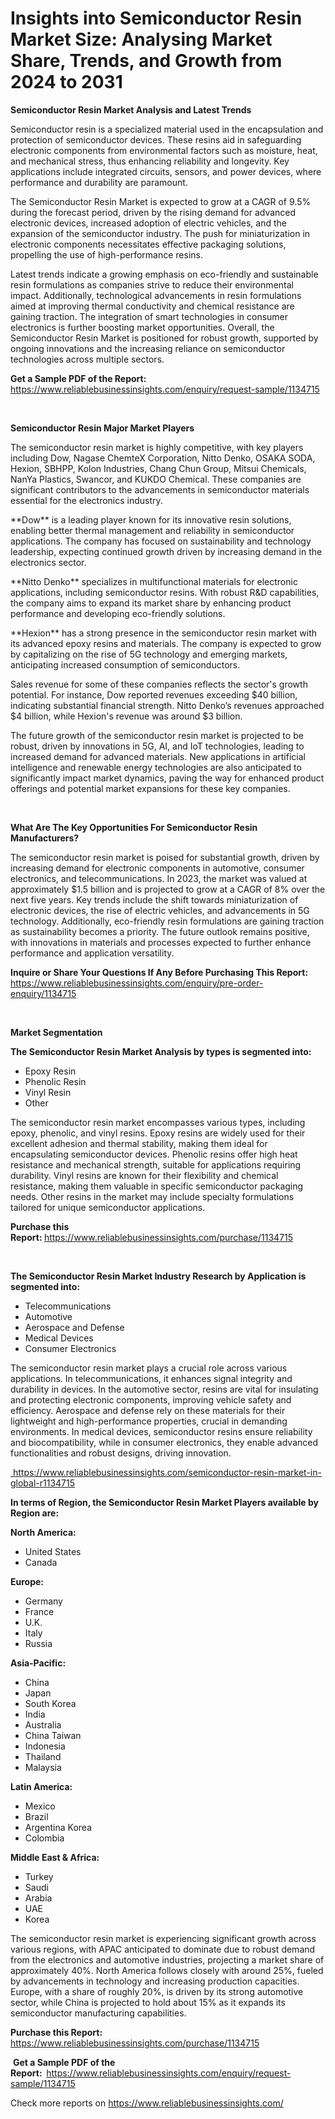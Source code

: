 <p><h1>Insights into Semiconductor Resin Market Size: Analysing Market Share, Trends, and Growth from 2024 to 2031</h1></p><p><strong>Semiconductor Resin Market Analysis and Latest Trends</strong></p>
<p><p>Semiconductor resin is a specialized material used in the encapsulation and protection of semiconductor devices. These resins aid in safeguarding electronic components from environmental factors such as moisture, heat, and mechanical stress, thus enhancing reliability and longevity. Key applications include integrated circuits, sensors, and power devices, where performance and durability are paramount.</p><p>The Semiconductor Resin Market is expected to grow at a CAGR of 9.5% during the forecast period, driven by the rising demand for advanced electronic devices, increased adoption of electric vehicles, and the expansion of the semiconductor industry. The push for miniaturization in electronic components necessitates effective packaging solutions, propelling the use of high-performance resins.</p><p>Latest trends indicate a growing emphasis on eco-friendly and sustainable resin formulations as companies strive to reduce their environmental impact. Additionally, technological advancements in resin formulations aimed at improving thermal conductivity and chemical resistance are gaining traction. The integration of smart technologies in consumer electronics is further boosting market opportunities. Overall, the Semiconductor Resin Market is positioned for robust growth, supported by ongoing innovations and the increasing reliance on semiconductor technologies across multiple sectors.</p></p>
<p><strong>Get a Sample PDF of the Report:&nbsp;</strong> <a href="https://www.reliablebusinessinsights.com/enquiry/request-sample/1134715?utm_campaign=950&utm_medium=2&utm_source=Github&utm_content=ia&utm_term=27122024&utm_id=semiconductor-resin">https://www.reliablebusinessinsights.com/enquiry/request-sample/1134715</a></p>
<p>&nbsp;</p>
<p><strong>Semiconductor Resin Major Market Players</strong></p>
<p><p>The semiconductor resin market is highly competitive, with key players including Dow, Nagase ChemteX Corporation, Nitto Denko, OSAKA SODA, Hexion, SBHPP, Kolon Industries, Chang Chun Group, Mitsui Chemicals, NanYa Plastics, Swancor, and KUKDO Chemical. These companies are significant contributors to the advancements in semiconductor materials essential for the electronics industry.</p><p>**Dow** is a leading player known for its innovative resin solutions, enabling better thermal management and reliability in semiconductor applications. The company has focused on sustainability and technology leadership, expecting continued growth driven by increasing demand in the electronics sector.</p><p>**Nitto Denko** specializes in multifunctional materials for electronic applications, including semiconductor resins. With robust R&D capabilities, the company aims to expand its market share by enhancing product performance and developing eco-friendly solutions.</p><p>**Hexion** has a strong presence in the semiconductor resin market with its advanced epoxy resins and materials. The company is expected to grow by capitalizing on the rise of 5G technology and emerging markets, anticipating increased consumption of semiconductors.</p><p>Sales revenue for some of these companies reflects the sector's growth potential. For instance, Dow reported revenues exceeding $40 billion, indicating substantial financial strength. Nitto Denko’s revenues approached $4 billion, while Hexion's revenue was around $3 billion. </p><p>The future growth of the semiconductor resin market is projected to be robust, driven by innovations in 5G, AI, and IoT technologies, leading to increased demand for advanced materials. New applications in artificial intelligence and renewable energy technologies are also anticipated to significantly impact market dynamics, paving the way for enhanced product offerings and potential market expansions for these key companies.</p></p>
<p>&nbsp;</p>
<p><strong>What Are The Key Opportunities For Semiconductor Resin Manufacturers?</strong></p>
<p><p>The semiconductor resin market is poised for substantial growth, driven by increasing demand for electronic components in automotive, consumer electronics, and telecommunications. In 2023, the market was valued at approximately $1.5 billion and is projected to grow at a CAGR of 8% over the next five years. Key trends include the shift towards miniaturization of electronic devices, the rise of electric vehicles, and advancements in 5G technology. Additionally, eco-friendly resin formulations are gaining traction as sustainability becomes a priority. The future outlook remains positive, with innovations in materials and processes expected to further enhance performance and application versatility.</p></p>
<p><strong>Inquire or Share Your Questions If Any Before Purchasing This Report:</strong> <a href="https://www.reliablebusinessinsights.com/enquiry/pre-order-enquiry/1134715?utm_campaign=950&utm_medium=2&utm_source=Github&utm_content=ia&utm_term=27122024&utm_id=semiconductor-resin">https://www.reliablebusinessinsights.com/enquiry/pre-order-enquiry/1134715</a></p>
<p>&nbsp;</p>
<p><strong>Market Segmentation</strong></p>
<p><strong>The Semiconductor Resin Market Analysis by types is segmented into:</strong></p>
<p><ul><li>Epoxy Resin</li><li>Phenolic Resin</li><li>Vinyl Resin</li><li>Other</li></ul></p>
<p><p>The semiconductor resin market encompasses various types, including epoxy, phenolic, and vinyl resins. Epoxy resins are widely used for their excellent adhesion and thermal stability, making them ideal for encapsulating semiconductor devices. Phenolic resins offer high heat resistance and mechanical strength, suitable for applications requiring durability. Vinyl resins are known for their flexibility and chemical resistance, making them valuable in specific semiconductor packaging needs. Other resins in the market may include specialty formulations tailored for unique semiconductor applications.</p></p>
<p><strong>Purchase this Report:&nbsp;</strong><a href="https://www.reliablebusinessinsights.com/purchase/1134715?utm_campaign=950&utm_medium=2&utm_source=Github&utm_content=ia&utm_term=27122024&utm_id=semiconductor-resin">https://www.reliablebusinessinsights.com/purchase/1134715</a></p>
<p>&nbsp;</p>
<p><strong>The Semiconductor Resin Market Industry Research by Application is segmented into:</strong></p>
<p><ul><li>Telecommunications</li><li>Automotive</li><li>Aerospace and Defense</li><li>Medical Devices</li><li>Consumer Electronics</li></ul></p>
<p><p>The semiconductor resin market plays a crucial role across various applications. In telecommunications, it enhances signal integrity and durability in devices. In the automotive sector, resins are vital for insulating and protecting electronic components, improving vehicle safety and efficiency. Aerospace and defense rely on these materials for their lightweight and high-performance properties, crucial in demanding environments. In medical devices, semiconductor resins ensure reliability and biocompatibility, while in consumer electronics, they enable advanced functionalities and robust designs, driving innovation.</p></p>
<p><a href="https://www.reliablebusinessinsights.com/semiconductor-resin-market-in-global-r1134715?utm_campaign=950&utm_medium=2&utm_source=Github&utm_content=ia&utm_term=27122024&utm_id=semiconductor-resin">&nbsp;https://www.reliablebusinessinsights.com/semiconductor-resin-market-in-global-r1134715</a></p>
<p><strong>In terms of Region, the Semiconductor Resin Market Players available by Region are:</strong></p>
<p>
    <p> <strong> North America: </strong>
        <ul>
            <li>United States</li>
            <li>Canada</li>
        </ul>
        </p> 
    <p> <strong> Europe: </strong>
        <ul>
            <li>Germany</li>
            <li>France</li>
            <li>U.K.</li>
            <li>Italy</li>
            <li>Russia</li>
        </ul>
        </p> 
    <p> <strong> Asia-Pacific: </strong>
        <ul>
            <li>China</li>
            <li>Japan</li>
            <li>South Korea</li>
            <li>India</li>
            <li>Australia</li>
            <li>China Taiwan</li>
            <li>Indonesia</li>
            <li>Thailand</li>
            <li>Malaysia</li>
        </ul>
        </p> 
    <p> <strong> Latin America: </strong>
        <ul>
            <li>Mexico</li>
            <li>Brazil</li>
            <li>Argentina Korea</li>
            <li>Colombia</li>
        </ul>
        </p> 
    <p> <strong> Middle East & Africa: </strong>
        <ul>
            <li>Turkey</li>
            <li>Saudi</li>
            <li>Arabia</li>
            <li>UAE</li>
            <li>Korea</li>
        </ul>
    </p>
    </p>
<p><p>The semiconductor resin market is experiencing significant growth across various regions, with APAC anticipated to dominate due to robust demand from the electronics and automotive industries, projecting a market share of approximately 40%. North America follows closely with around 25%, fueled by advancements in technology and increasing production capacities. Europe, with a share of roughly 20%, is driven by its strong automotive sector, while China is projected to hold about 15% as it expands its semiconductor manufacturing capabilities.</p></p>
<p><strong>Purchase this Report: </strong><a href="https://www.reliablebusinessinsights.com/purchase/1134715?utm_campaign=950&utm_medium=2&utm_source=Github&utm_content=ia&utm_term=27122024&utm_id=semiconductor-resin">https://www.reliablebusinessinsights.com/purchase/1134715</a></p>
<p>&nbsp;<strong>Get a Sample PDF of the Report:&nbsp;&nbsp;</strong><a href="https://www.reliablebusinessinsights.com/enquiry/request-sample/1134715?utm_campaign=950&utm_medium=2&utm_source=Github&utm_content=ia&utm_term=27122024&utm_id=semiconductor-resin">https://www.reliablebusinessinsights.com/enquiry/request-sample/1134715</a></p>
<p><strong></strong></p>
<p>Check more reports on <a href="https://www.reliablebusinessinsights.com/?utm_campaign=950&utm_medium=2&utm_source=Github&utm_content=ia&utm_term=27122024&utm_id=semiconductor-resin">https://www.reliablebusinessinsights.com/</a></p>